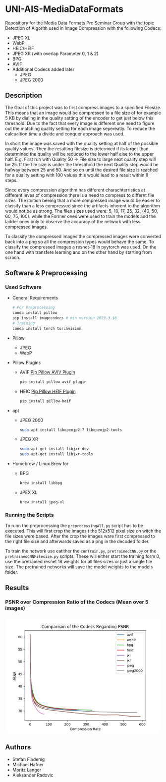 # UNI-AIS-MediaDataFormats

Repositiory for the Media Data Formats Pro Seminar Group with the topic Detection of Algorith used in Image Compression with the following Codecs:

- JPEG XL
- WebP
- HEIC/HEIF
- JPEG XR (with overlap Parameter 0, 1 & 2)
- BPG
- AVIF
- Additional Codecs added later
  - JPEG
  - JPEG 2000

## Description

The Goal of this project was to first compress images to a specified Filesize. This means that an image would be compressed to a file size of for example 5 KB by dialing in the quality setting of the encoder to get just below this threshold. Due to the fact that every image is different one need to figure out the matching quality setting for each image sepereatly. To reduce the calcualtion time a divide and conquer approach was used.

In short the image was saved with the quality setting at half of the possible quality values. Then the resulting filesize is determied if its larger than determined the quality will be reduced to the lower half else to the upper half. E.g. First run with Quality 50 -> File size to large next quality step will be 25. If the file size is under the threshhold the next Quality step would be hafway between 25 and 50. And so on until the desired file size is reached for a quality setting with 100 values this would lead to a result within 8 steps.

Since every compression algorithm has different charachterristics at different leves of compression there is a need to compress to differnt file sizes. The ituition beeing that a more compressed image would be easier to classify than a less compressed since the artifacts inherent to the algorithm would not be as strong. The files sizes used were: 5, 10, 17, 25, 32, (40, 50, 60, 75, 100). while the Former ones were used to train the models and the ladder ones only to observe the accuracy of the network with less compressed images.

To classify the compressed images the compressed images were converted back into a png so all the compression types would behave the same. To classify the compressed images a resnet-18 in pyytorch was used. On the one hand with transfere learning and on the other hand by starting from scrach.

## Software & Preprocessing

### Used Software

- General Requirements

    ```sh
    # For Preprocessing
    conda install pillow
    pip install imagecodecs # min version 2023.3.16
    # Training
    conda install torch torchvision
    ```

- Pillow
  - JPEG
  - WebP
- Pillow Plugins
  - AVIF [Pip Pillow AVIV Plugin](https://pypi.org/project/pillow-avif-plugin/)

    ```sh
    pip install pillow-avif-plugin
    ```

  - HEIC [Pip Pillow HEIF Plugin](https://pypi.org/project/pillow-heif/)

    ```sh
    pip install pillow-heif
    ```

- apt
  - JPEG 2000

    ```sh
    sudo apt install libopenjp2-7 libopenjp2-tools
    ```

  - JPEG XR

    ```sh
    sudo apt-get install libjxr-dev
    sudo apt-get install libjxr-tools
    ```

- Homebrew / Linux Brew for
  - BPG

    ```sh
    brew install libbpg
    ```

  - JPEX XL

    ```sh
    brew install jpeg-xl
    ```

### Running the Scripts

To runn the preprocessing the `preprocessingAll.py` script has to be executed. This will first crop the images t the 512x512 pixel size on witch the file sizes were based. After the crop the images ware first compressed to the right file size and afterwards saved as a png in the decoded folder.

To train the network use eatither the `cnnTrain.py`, `pretrainedCNN.py` or the `pretrainedCNNFilesize.py` scripts. These will either start the training form 0, use the pretrained resnet 18 weights for all files sizes or just a single file size. The pretrained networks will save the model weights to the models folder.

## Results

### PSNR over Compression Ratio of the Codecs (Mean over 5 images)

![PSNR](Plots/psnr.png)

## Authors

- Stefan Findenig
- Michael Hafner
- Moritz Langer
- Aleksander Radovic
